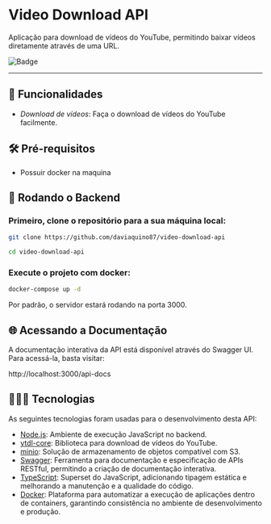 # Video Download API

Aplicação para download de vídeos do YouTube, permitindo baixar vídeos diretamente através de uma URL.

![Badge](https://img.shields.io/badge/video_download-api-%237159c1?style=for-the-badge&logo=ghost)

___

##  🚀 Funcionalidades

- *Download de vídeos*: Faça o download de vídeos do YouTube facilmente.

## 🛠️ Pré-requisitos
* Possuir docker na maquina

## 🎲 Rodando o Backend

###  Primeiro, clone o repositório para a sua máquina local:

```bash
git clone https://github.com/daviaquino87/video-download-api

cd video-download-api
```

### Execute o projeto com docker:

```bash
docker-compose up -d
```

Por padrão, o servidor estará rodando na porta 3000.

## 🌐 Acessando a Documentação
A documentação interativa da API está disponível através do Swagger UI. Para acessá-la, basta visitar:

http://localhost:3000/api-docs

## 👨🏼‍💻 Tecnologias

As seguintes tecnologias foram usadas para o desenvolvimento desta API:

- [Node.js](https://nodejs.org/docs/latest/api/): Ambiente de execução JavaScript no backend.
- [ytdl-core](https://github.com/distubejs/ytdl-core): Biblioteca para download de vídeos do YouTube.
- [minio](https://min.io/docs/minio/linux/index.html): Solução de armazenamento de objetos compatível com S3.
- [Swagger](https://swagger.io/docs/): Ferramenta para documentação e especificação de APIs RESTful, permitindo a criação de documentação interativa.
- [TypeScript](https://www.typescriptlang.org/docs/): Superset do JavaScript, adicionando tipagem estática e melhorando a manutenção e a qualidade do código.
- [Docker](https://docs.docker.com/): Plataforma para automatizar a execução de aplicações dentro de containers, garantindo consistência no ambiente de desenvolvimento e produção.